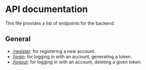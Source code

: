 # API documentation
This file provides a list of endpoints for the backend.

## General
* [/register](register.md): for registering a new account.
* [/login](login.md): for logging in with an account, generating a token.
* [/logout](logout.md): for logging in with an account, deleting a given token.
